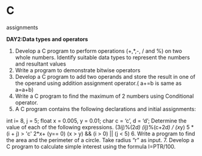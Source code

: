 # C
assignments

**DAY2:Data types and operators**
1. Develop a C program to perform operations (+,*,-, / and %) on two whole numbers. Identify suitable data types to represent the numbers and resultant values
2. Write a program to demonstrate bitwise operators
3. Develop a C program to add two operands and store the result in one of the operand using addition assignment operator.( a+=b is same as a=a+b)
4. Write a C program to find the maximum of 2 numbers using Conditional operator.
5. A C program contains the following declarations and initial assignments: 

int  i= 8, j = 5; 
float  x = 0.005,  y = 0.01; 
char c = ‘c’, d = ‘d’; 
Determine the value of each of the following expressions. 
(3*i*j)%(2*d) 
(i*j)%(c+2*d) / (x*y) 
5 * (i + j) > 'c' 
2*x+ (y== 0) 
(x > y) && (i > 0) || (j < 5) 
6.  Write a program to find the area and the perimeter of a circle. 
    Take radius “r” as input.
7. Develop a C program to calculate simple interest using the formula I=PTR/100. 







